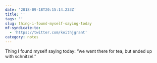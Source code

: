 ```yaml
---
date: '2018-09-18T20:15:14.233Z'
title: ''
tags: ''
slug: thing-i-found-myself-saying-today
mf-syndicate-to:
  - 'https://twitter.com/keithjgrant'
category: notes
---
```

Thing I found myself saying today: “we went there for tea, but ended up with schnitzel.”

